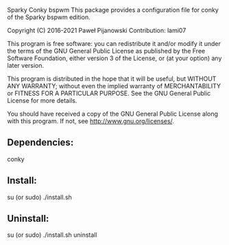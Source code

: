 Sparky Conky bspwm
This package provides a configuration file for conky of the Sparky bspwm edition. 

Copyright (C) 2016-2021 Paweł Pijanowski
Contribution: lami07

This program is free software: you can redistribute it and/or modify
it under the terms of the GNU General Public License as published by
the Free Software Foundation, either version 3 of the License, or
(at your option) any later version.

This program is distributed in the hope that it will be useful,
but WITHOUT ANY WARRANTY; without even the implied warranty of
MERCHANTABILITY or FITNESS FOR A PARTICULAR PURPOSE.  See the
GNU General Public License for more details.

You should have received a copy of the GNU General Public License
along with this program.  If not, see <http://www.gnu.org/licenses/>.

Dependencies:
-------------
conky

Install:
-------------
su (or sudo) 
./install.sh

Uninstall:
-------------
su (or sudo)
./install.sh uninstall
